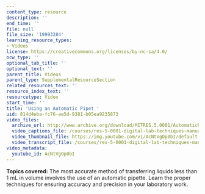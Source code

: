 ```yaml
---
content_type: resource
description: ''
end_time: ''
file: null
file_size: '19993284'
learning_resource_types:
- Videos
license: https://creativecommons.org/licenses/by-nc-sa/4.0/
ocw_type: ''
optional_tab_title: ''
optional_text: ''
parent_title: Videos
parent_type: SupplementalResourceSection
related_resources_text: ''
resource_index_text: ''
resourcetype: Video
start_time: ''
title: 'Using an Automatic Pipet '
uid: 814d4eba-fc76-ae5d-9381-b05ea9235873
video_files:
  archive_url: http://www.archive.org/download/MITRES.5.0001/AutomaticPipet_MitDigitalLabTechniquesManual.mp4
  video_captions_file: /courses/res-5-0001-digital-lab-techniques-manual-spring-2007/ba70a4a4c1be5be3a14f4eb5cacac804_AcNtVgOp0bI.vtt
  video_thumbnail_file: https://img.youtube.com/vi/AcNtVgOp0bI/default.jpg
  video_transcript_file: /courses/res-5-0001-digital-lab-techniques-manual-spring-2007/c47aad69a6cd2c4150832121736c2a5a_AcNtVgOp0bI.pdf
video_metadata:
  youtube_id: AcNtVgOp0bI
---
```


**Topics covered:** The most accurate method of transferring liquids less than 1 mL in volume involves the use of an automatic pipette. Learn the proper techniques for ensuring accuracy and precision in your laboratory work.

